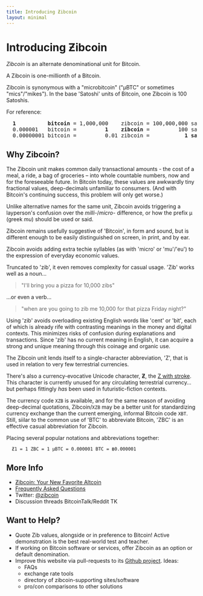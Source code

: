 ```yaml
---
title: Introducing Ƶibcoin
layout: minimal
---
```


# Introducing Ƶibcoin

*Zibcoin* is an alternate denominational unit for Bitcoin.

A Zibcoin is one-millionth of a Bitcoin. 

Zibcoin is synonymous with a "microbitcoin" ("µBTC" or sometimes "mics"/"mikes"). In the base 'Satoshi' units of Bitcoin, one Zibcoin is 100 Satoshis.

For reference:

<pre>
<b>  1          bitcoin</b> = 1,000,000    zibcoin = 100,000,000 satoshi
  0.000001   bitcoin =         <b>1    zibcoin</b> =         100 satoshi           
  0.00000001 bitcoin =         0.01 zibcoin =           <b>1 satoshi</b>
</pre>

## Why Zibcoin?

The Zibcoin unit makes common daily transactional amounts - the cost of a meal, a ride, a bag of groceries – into whole countable numbers, now and for the foreseeable future. In Bitcoin today, these values are awkwardly tiny fractional values, deep-decimals unfamiliar to consumers. (And with Bitcoin's continuing success, this problem will only get worse.) 

Unlike alternative names for the same unit, Zibcoin avoids triggering a layperson's confusion over the *milli-*/*micro-* difference, or how the prefix µ (greek *mu*) should be used or said.

Zibcoin remains usefully suggestive of 'Bitcoin', in form and sound, but is different enough to be easily distinguished on screen, in print, and by ear. 

Zibcoin avoids adding extra techie syllables (as with 'micro' or 'mu'/'eu') to the expression of everyday economic values. 

Truncated to 'zib', it even removes complexity for casual usage. 'Zib' works well as a noun…

> "I'll bring you a pizza for 10,000 zibs" 

…or even a verb…

> "when are you going to zib me 10,000 for that pizza Friday night?"

Using 'zib' avoids overloading existing English words like 'cent' or 'bit', each of which is already rife with contrasting meanings in the money and digital contexts. This minimizes risks of confusion during explanations and transactions. Since 'zib' has no current meaning in English, it can acquire a strong and unique meaning through this coinage and organic use. 

The Zibcoin unit lends itself to a single-character abbreviation, 'Z', that is used in relation to very few terrestrial currencies. 

There's also a currency-evocative Unicode character, **Ƶ**, the [Z with stroke](https://en.wikipedia.org/wiki/Z_with_stroke). This character is currently unused for any circulating terrestrial currency… but perhaps fittingly *has* been used in futuristic-fiction contexts. 

The currency code `XZB` is available, and for the same reason of avoiding deep-decimal quotations, Zibcoin/`XZB` may be a better unit for standardizing currency exchange than the current emerging, informal Bitcoin code `XBT`. Still, siilar to the common use of 'BTC' to abbreviate Bitcoin, 'ZBC' is an effective casual abbreviation for Zibcoin.

Placing several popular notations and abbreviations together: 

      Ƶ1 = 1 ZBC = 1 µBTC = 0.000001 BTC = ฿0.000001

## More Info

* [Ƶibcoin: Your New Favorite Altcoin](http://medium.com/TK)
* [Frequently Asked Questions](/faq)
* Twitter: [@zibcoin](https://twitter.com/zibcoin)
* Discussion threads BitcoinTalk/Reddit TK

## Want to Help? 

* Quote Zib values, alongside or in preference to Bitcoin! Active demonstration is the best real-world test and teacher. 
* If working on Bitcoin software or services, offer Zibcoin as an option or default denomination.
* Improve this website via pull-requests to its [Github project](https://github.com/gojomo/zibcoin). Ideas:
    * FAQs
    * exchange rate tools
    * directory of zibcoin-supporting sites/software
    * pro/con comparisons to other solutions


